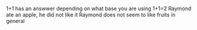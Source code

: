1+1 has an answwer depending on what base you are using
1+1=2
Raymond ate an apple, he did not like it
Raymond does not seem to like fruits in general 